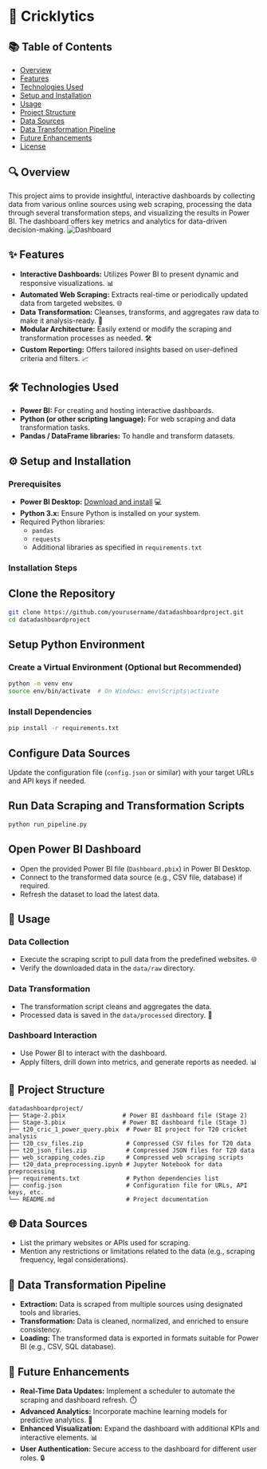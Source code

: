 # 🚀 Cricklytics
## 📚 Table of Contents

- [Overview](#overview)
- [Features](#features)
- [Technologies Used](#technologies-used)
- [Setup and Installation](#setup-and-installation)
- [Usage](#usage)
- [Project Structure](#project-structure)
- [Data Sources](#data-sources)
- [Data Transformation Pipeline](#data-transformation-pipeline)
- [Future Enhancements](#future-enhancements)
- [License](#license)

## 🔍 Overview

This project aims to provide insightful, interactive dashboards by collecting data from various online sources using web scraping, processing the data through several transformation steps, and visualizing the results in Power BI. The dashboard offers key metrics and analytics for data-driven decision-making.
![Dashboard](https://github.com/user-attachments/assets/30f200a6-71db-4d23-bbad-cae25082cd43)

## ✨ Features

- **Interactive Dashboards:** Utilizes Power BI to present dynamic and responsive visualizations. 📊
- **Automated Web Scraping:** Extracts real-time or periodically updated data from targeted websites. 🌐
- **Data Transformation:** Cleanses, transforms, and aggregates raw data to make it analysis-ready. 🔄
- **Modular Architecture:** Easily extend or modify the scraping and transformation processes as needed. 🛠️
- **Custom Reporting:** Offers tailored insights based on user-defined criteria and filters. 📈

## 🛠️ Technologies Used

- **Power BI:** For creating and hosting interactive dashboards.
- **Python (or other scripting language):** For web scraping and data transformation tasks.
- **Pandas / DataFrame libraries:** To handle and transform datasets.

## ⚙️ Setup and Installation

### Prerequisites

- **Power BI Desktop:** [Download and install](https://powerbi.microsoft.com/desktop/) 💻
- **Python 3.x:** Ensure Python is installed on your system.
- Required Python libraries:
  - `pandas`
  - `requests`
  - Additional libraries as specified in `requirements.txt`

### Installation Steps

  ## Clone the Repository

   ```bash
   git clone https://github.com/yourusername/datadashboardproject.git
   cd datadashboardproject
  ```

## Setup Python Environment

### Create a Virtual Environment (Optional but Recommended)
```bash
python -m venv env
source env/bin/activate  # On Windows: env\Scripts\activate
```

### Install Dependencies
```bash
pip install -r requirements.txt
```

## Configure Data Sources
Update the configuration file (`config.json` or similar) with your target URLs and API keys if needed.

## Run Data Scraping and Transformation Scripts
```bash
python run_pipeline.py
```

## Open Power BI Dashboard
- Open the provided Power BI file (`Dashboard.pbix`) in Power BI Desktop.
- Connect to the transformed data source (e.g., CSV file, database) if required.
- Refresh the dataset to load the latest data.

## 🎯 Usage

### Data Collection
- Execute the scraping script to pull data from the predefined websites. 🌐
- Verify the downloaded data in the `data/raw` directory.

### Data Transformation
- The transformation script cleans and aggregates the data.
- Processed data is saved in the `data/processed` directory. 🔄

### Dashboard Interaction
- Use Power BI to interact with the dashboard.
- Apply filters, drill down into metrics, and generate reports as needed. 📊

## 📁 Project Structure
```
datadashboardproject/  
├── Stage-2.pbix                # Power BI dashboard file (Stage 2)  
├── Stage-3.pbix                # Power BI dashboard file (Stage 3)  
├── t20_cric_1_power_query.pbix  # Power BI project for T20 cricket analysis  
├── t20_csv_files.zip            # Compressed CSV files for T20 data  
├── t20_json_files.zip           # Compressed JSON files for T20 data  
├── web_scrapping_codes.zip      # Compressed web scraping scripts  
├── t20_data_preprocessing.ipynb # Jupyter Notebook for data preprocessing  
├── requirements.txt             # Python dependencies list  
├── config.json                  # Configuration file for URLs, API keys, etc.  
└── README.md                    # Project documentation  

```

## 🌐 Data Sources
- List the primary websites or APIs used for scraping.
- Mention any restrictions or limitations related to the data (e.g., scraping frequency, legal considerations).

## 🔄 Data Transformation Pipeline
- **Extraction:** Data is scraped from multiple sources using designated tools and libraries.
- **Transformation:** Data is cleaned, normalized, and enriched to ensure consistency.
- **Loading:** The transformed data is exported in formats suitable for Power BI (e.g., CSV, SQL database).

## 🚀 Future Enhancements
- **Real-Time Data Updates:** Implement a scheduler to automate the scraping and dashboard refresh. ⏱️
- **Advanced Analytics:** Incorporate machine learning models for predictive analytics. 🤖
- **Enhanced Visualization:** Expand the dashboard with additional KPIs and interactive elements. 📊
- **User Authentication:** Secure access to the dashboard for different user roles. 🔒
